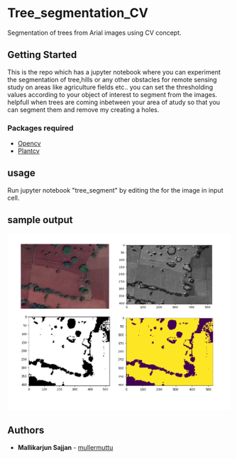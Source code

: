 # Tree_segmentation_CV
Segmentation of trees from Arial images using CV concept.


## Getting Started

This is the repo which has a jupyter notebook where you can experiment the segmentation of tree,hills or any other obstacles for remote sensing study on areas like agriculture fields etc.. you can set the thresholding values according to your object of interest to segment from the images. helpfull when trees are coming inbetween your area of atudy so that you can segment them and remove my creating a holes.


### Packages required

* [Opencv](https://opencv.org/)
* [Plantcv](https://plantcv.readthedocs.io/en/stable/)


## usage
Run jupyter notebook "tree_segment" by editing the <path> for the image in input cell.

## sample output

![](Output/result.png)

## Authors

* **Mallikarjun Sajjan**  - [mullermuttu](https://github.com/millermuttu)

